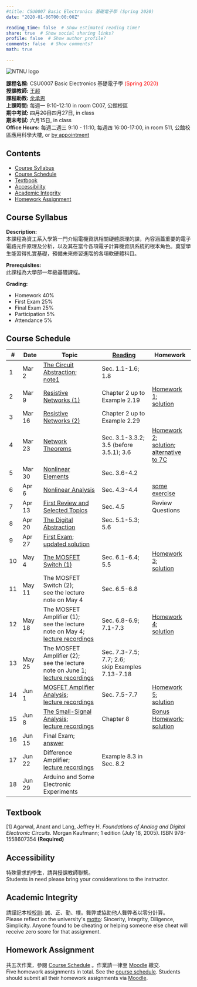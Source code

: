 ```yaml
---
#title: CSU0007 Basic Electronics 基礎電子學 (Spring 2020)
date: "2020-01-06T00:00:00Z"

reading_time: false  # Show estimated reading time?
share: true  # Show social sharing links?
profile: false  # Show author profile?
comments: false  # Show comments?
math: true

---
```

![NTNU logo](../../img/ntnu_logo.png)

**課程名稱:** CSU0007 Basic Electronics 基礎電子學 <span style="color:red">(Spring 2020)</span>  
**授課教師:** [王超](../../#people)  
**課程助教:** [余承恩](../../#people)  
**上課時間:** 每週一 9:10-12:10 in room C007, 公館校區  
**期中考試:** <s>四月20日</s>四月27日, in class  
**期末考試:** 六月15日, in class  
**Office Hours:** 每週二週三 9:10 - 11:10, 每週四 16:00-17:00, in room 511, 公館校區應用科學大樓, or [by appointment](mailto:cw@ntnu.edu.tw)  

## Contents

* [Course Syllabus](#syllabus) <a name="syllabus"></a>
* [Course Schedule](#schedule)
* [Textbook](#resource)
* [Accessibility](#accessibility)
* [Academic Integrity](#accessibility)
* [Homework Assignment](#hw)

## Course Syllabus
**Description:**  
本課程為資工系入學第一門介紹電機資訊相關硬體原理的課，內容涵蓋重要的電子電路元件原理及分析，以及其在當今各項電子計算機資訊系統的根本角色。冀望學生能習得扎實基礎，預備未來修習進階的各項軟硬體科目。

**Prerequisites:**  
此課程為大學部一年級基礎課程。

**Grading:**  
* Homework 40%  
* First Exam 25%<a name="schedule"></a>  
* Final Exam 25%  
* Participation 5%  
* Attendance 5%  

## Course Schedule

| \#  | Date | Topic | [Reading](#resource) | Homework |
| --- | ---  | --- | --- | --- |
| 1 | Mar 2   | [The Circuit Abstraction;](lecture01.pdf)<br>[note1](note1.pdf) | Sec. 1.1-1.6; 1.8 | |
| 2 | Mar 9   | [Resistive Networks (1)](lecture02.pdf) | Chapter 2 up to Example 2.19 | [Homework 1](homework01.pdf);<br>[solution](homework01_solution.pdf) |
| 3 | Mar 16   | [Resistive Networks (2)](lecture03.pdf) | Chapter 2 up to Example 2.29 | |
| 4 | Mar 23   | [Network Theorems](lecture04.pdf) | Sec. 3.1-3.3.2; 3.5 (before 3.5.1); 3.6 | [Homework 2](homework02.pdf);<br>[solution](homework02_solution.pdf);<br>[alternative to 7C](homework02_alternativeSolutionTo7C.pdf) |
| 5 | Mar 30   | [Nonlinear Elements](lecture05.pdf) | Sec. 3.6-4.2 | |
| 6 | Apr 6   | [Nonlinear Analysis](lecture06.pdf) | Sec. 4.3-4.4 | [some exercise](exercise01.pdf) |
| 7 | Apr 13   | [First Review and Selected Topics](lecture07.pdf) | Sec. 4.5 | Review Questions |
| 8 | Apr 20   | [The Digital Abstraction](lecture08.pdf) | Sec. 5.1-5.3; 5.6 | |
| 9 | Apr 27   | [First Exam](midtermExam.pdf);<br>[updated solution](MidtermSol_corrected.pdf) | | |
| 10 | May 4   | [The MOSFET Switch (1)](lecture10-12.pdf) | Sec. 6.1-6.4; 5.5 | [Homework 3](homework03.pdf);<br>[solution](homework03_solutionSketch.pdf) |
| 11 | May 11   | The MOSFET Switch (2);<br>see the lecture note on May 4| Sec. 6.5-6.8 | |
| 12 | May 18   | The MOSFET Amplifier (1);<br>see the lecture note on May 4;<br>[lecture recordings](https://drive.google.com/drive/folders/1nHWGbp_EVOgjo6S_lTtPWJwu18pItKPM?usp=sharing)| Sec. 6.8-6.9; 7.1-7.3 | [Homework 4](homework04.pdf);<br>[solution](homework04_solution.pdf) |
| 13 | May 25   | The MOSFET Amplifier (2);<br>see the lecture note on June 1;<br>[lecture recordings](https://drive.google.com/open?id=1lEhEYzQzUkZUhyIxLnIZbC4eJNXx2tRV) | Sec. 7.3-7.5; 7.7; 2.6;<br>skip Examples 7.13-7.18 | <a name="resource"></a>|
| 14 | Jun 1   | [MOSFET Amplifier Analysis](lecture13-14.pdf);<br>[lecture recordings](https://drive.google.com/open?id=1fohG7_8kJbuJrUqwJ8vnvp4NaiEnImSe) | Sec. 7.5-7.7 | [Homework 5](homework05.pdf);<br>[solution](homework05_solution.pdf)|
| 15 | Jun 8   | [The Small-Signal Analysis](lecture15.pdf);<br>[lecture recordings](https://drive.google.com/open?id=1UMT7g5NmVaB4RS5-qqQUUh_UQai7EDsT) | Chapter 8 | [Bonus Homework](homework06.pdf);<br>[solution](homework06_solution.pdf)|
| 16 | Jun 15   | Final Exam; [answer](finalExam_and_answer.pdf) |  | |
| 17 | Jun 22   | Difference Amplifier;<br>[lecture recordings](https://drive.google.com/drive/folders/1RDMn7xo7kFpAom8BUlCNCG_zVKRgqOCh?usp=sharing)  | Example 8.3 in Sec. 8.2 | |
| 18 | Jun 29   | Arduino and Some Electronic Experiments |  | |

## Textbook

[1] Agarwal, Anant and Lang, Jeffrey H. _Foundations of Analog and Digital Electronic Circuits._ Morgan Kaufmann; 1 edition (July 18, 2005). ISBN 978-1558607354 **(Required)**




## Accessibility
<a name="integrity"></a>
特殊需求的學生，請與授課教師聯繫。  
Students in need please bring your considerations to the instructor.

## Academic Integrity
<a name="hw"></a>
請謹記本校[校訓](http://archives.lib.ntnu.edu.tw/c2/c2_1.jsp): 誠、正、勤、樸。舞弊或協助他人舞弊者以零分計算。  
Please reflect on the university's [motto](http://archives.lib.ntnu.edu.tw/c2/c2_1.jsp): Sincerity, Integrity, Diligence, Simplicity. Anyone found to be cheating or helping someone else cheat will receive zero score for that assignment.

## Homework Assignment 

共五次作業，參閱 [Course Schedule](#schedule) 。作業請一律至 [Moodle](https://moodle.ntnu.edu.tw/) 繳交.  
Five homework assignments in total. See the [course schedule](#schedule). Students should submit all their homework assignments via [Moodle](https://moodle.ntnu.edu.tw/).

